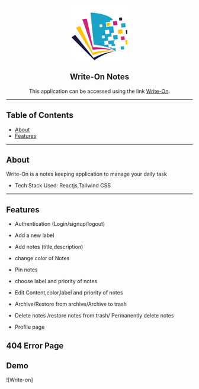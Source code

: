 
<div align="center">

<img alt="logo" src="public/Assets/writeonlogo.png" width="150px" height="150px" />

## Write-On Notes

This application can be  accessed using the link  [Write-On](https://writeon-notes.netlify.app/).

</div>

---

## Table of Contents

- [About](#-about)
- [Features](#-features)

---

## About

Write-On is a notes keeping application to manage your daily task

- Tech Stack Used: Reactjs,Tailwind CSS


---

## Features

- Authentication (Login/signup/logout)

- Add a new label

- Add notes (title,description)

- change color of Notes
- Pin notes
- choose label and priority of notes


- Edit Content,color,label and priority of notes

- Archive/Restore from archive/Archive to trash

- Delete notes /restore notes from trash/ Permanently delete notes

- Profile page

## 404 Error Page

## Demo

![Write-on]





